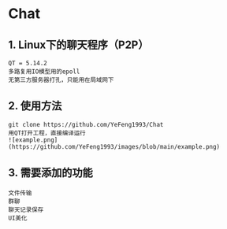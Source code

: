 # Chat
## 1. Linux下的聊天程序（P2P）
    QT = 5.14.2  
    多路复用IO模型用的epoll  
    无第三方服务器打孔，只能用在局域网下  
   
## 2. 使用方法
    git clone https://github.com/YeFeng1993/Chat
    用QT打开工程，直接编译运行  
    ![example.png](https://github.com/YeFeng1993/images/blob/main/example.png)
    
    
## 3. 需要添加的功能
    文件传输
    群聊
    聊天记录保存
    UI美化
    
